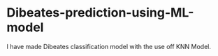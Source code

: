 # Dibeates-prediction-using-ML-model

I have made Dibeates classification model with the use off KNN Model.
